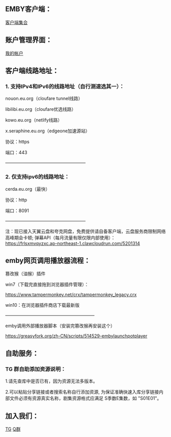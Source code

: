 
## EMBY客户端：
[客户端集合](https://www.phirs.com/archive/3440.html)
## 账户管理界面：
[我的帐户](https://invite.pgrm.top/my/account)
## 客户端线路地址：

### 1. 支持IPv4和IPv6的线路地址（自行测速选其一）：

nouon.eu.org（cloufare tunnel线路）

libilibi.eu.org（cloufare优选线路）

kowo.eu.org（netlify线路）

x.seraphine.eu.org（edgeone加速源站）

协议：https

端口：443

——————————————————
### 2. 仅支持ipv6的线路地址：
cerda.eu.org（最快）

协议：http

端口：8091

——————————————————

注：现已接入天翼云盘和夸克网盘，免费提供请自备客户端，云盘服务商限制网络高峰期会卡顿; 弹幕API（每月流量有限仅限内部使用）：https://frlsxmvqyzxc.ap-northeast-1.clawcloudrun.com/5201314
## emby网页调用播放器流程：
篡改猴（油猴）插件

win7（下载完直接拖到浏览器插件管理）：

https://www.tampermonkey.net/crx/tampermonkey_legacy.crx

win10：在浏览器插件商店下载最新版

————————————————————

emby调用外部播放器脚本（安装完篡改猴再安装这个）

https://greasyfork.org/zh-CN/scripts/514529-embylaunchpotplayer
## 自助服务：
### TG 群自助添加资源说明：
1.请先查库中是否已有，因为资源无法多版本。

2.可以粘贴分享链接或者搜索名称自行添加资源, 为保证准确快速入库分享链接内部文件必须有资源真实名称，剧集资源格式应满足 S季数E集数，如 "S01E01"。

## 加入我们：
   [TG](https://t.me/+V8lxSJQDb2k5NzE1)        [Q群](https://qun.qq.com/universal-share/share?ac=1&authKey=NRnAzHyhorDocqWuqIH1FKU6HsVEZNs4anE70p3pNXp%2FskIW%2FVvNABFol7OQsYhn&busi_data=eyJncm91cENvZGUiOiIxMDcyNTIzNjg0IiwidG9rZW4iOiJEbXg3eHF5R0NYemk1VDU0dDEwb3hrVXZ4aE90RTZSbnNxS0xkdm5PSU1jVnlpODhwTjNwV2htelRmTDdQMExsIiwidWluIjoiMjY0MDI1NjQ0NiJ9&data=bbaZGwNshSnyvD8t-Si9j92iMCOeKykxvwPDrt3hjSHv8HIr34a0QrtGtqPPnMNbYlJjPIRjPyYfrfrOjGU-Bw&svctype=4&tempid=h5_group_info)